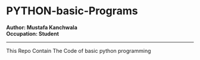 # PYTHON-basic-Programs
<B> Author: Mustafa Kanchwala</B><br>
<b>Occupation: Student</b><br><hr>
This Repo Contain The Code of basic python programming
